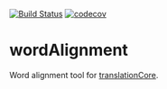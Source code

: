[![Build Status](https://travis-ci.org/translationCoreApps/word-alignment-tool.svg?branch=master)](https://travis-ci.org/translationCoreApps/word-alignment-tool)
[![codecov](https://codecov.io/gh/translationCoreApps/word-alignment-tool/branch/master/graph/badge.svg)](https://codecov.io/gh/translationCoreApps/word-alignment-tool)

# wordAlignment

Word alignment tool for [translationCore](https://github.com/unfoldingWord-dev/translationCore).
